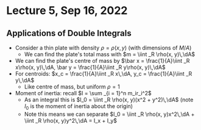# Lecture 5, Sep 16, 2022

## Applications of Double Integrals

* Consider a thin plate with density $\rho = \rho(x, y)$ (with dimensions of $\si{M/A}$)
	* We can find the plate's total mass with $m = \iint _R \rho(x, y)\,\dA$
* We can find the plate's centre of mass by $\bar x = \frac{1}{A}\iint _R x\rho(x, y)\,\dA, \bar y = \frac{1}{A}\iint _R y\rho(x, y)\,\dA$
* For centroids: $x_c = \frac{1}{A}\iint _R x\,\dA, y_c = \frac{1}{A}\iint _R y\,\dA$
	* Like centre of mass, but uniform $\rho = 1$
* Moment of inertia: recall $I = \sum _{i = 1}^n m_ir_i^2$
	* As an integral this is $I_0 = \iint _R \rho(x, y)(x^2 + y^2)\,\dA$ (note $I_0$ is the moment of inertia about the origin)
	* Note this means we can separate $I_0 = \iint _R \rho(x, y)x^2\,\dA + \iint _R \rho(x, y)y^2\,\dA = I_x + I_y$

